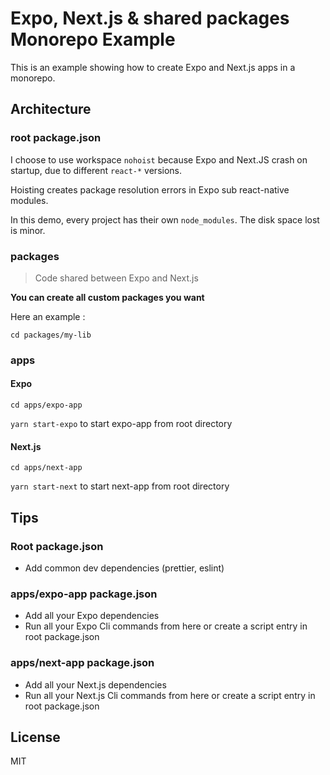 # Expo, Next.js & shared packages Monorepo Example

This is an example showing how to create Expo and Next.js apps in a monorepo.

## Architecture

### root package.json

I choose to use workspace `nohoist` because Expo and Next.JS crash on startup, due to different `react-*` versions.

Hoisting creates package resolution errors in Expo sub react-native modules.

In this demo, every project has their own `node_modules`. The disk space lost is minor.

### packages

> Code shared between Expo and Next.js

**You can create all custom packages you want**

Here an example : 

`cd packages/my-lib`

### apps

#### Expo

`cd apps/expo-app`

`yarn start-expo` to start expo-app from root directory


#### Next.js

`cd apps/next-app`

`yarn start-next` to start next-app from root directory


## Tips

### Root package.json

- Add common dev dependencies (prettier, eslint)

### apps/expo-app package.json

- Add all your Expo dependencies
- Run all your Expo Cli commands from here or create a script entry in root package.json

### apps/next-app package.json

- Add all your Next.js dependencies
- Run all your Next.js Cli commands from here or create a script entry in root package.json

## License

MIT
